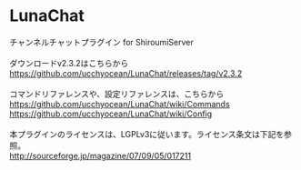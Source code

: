 LunaChat
========

チャンネルチャットプラグイン for ShiroumiServer<br />
<br />
ダウンロードv2.3.2はこちらから<br />
https://github.com/ucchyocean/LunaChat/releases/tag/v2.3.2<br />
<br />
コマンドリファレンスや、設定リファレンスは、こちらから<br />
https://github.com/ucchyocean/LunaChat/wiki/Commands<br />
https://github.com/ucchyocean/LunaChat/wiki/Config<br />
<br />
本プラグインのライセンスは、LGPLv3に従います。ライセンス条文は下記を参照。<br />
http://sourceforge.jp/magazine/07/09/05/017211<br />
